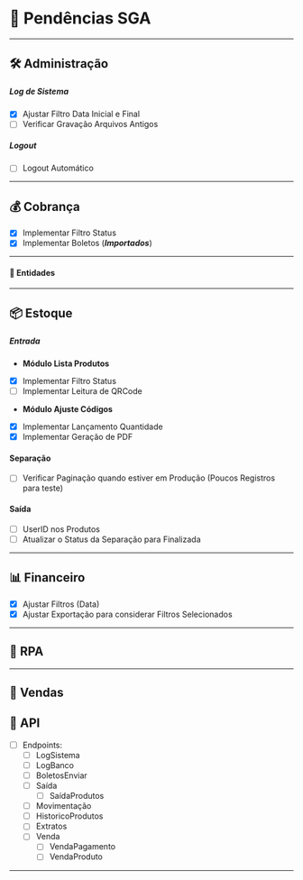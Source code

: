 # 📝 Pendências SGA

---

## 🛠️ **Administração**

##### Log de Sistema

- [X] Ajustar Filtro Data Inicial e Final
- [ ] Verificar Gravação Arquivos Antigos

##### Logout

- [ ] Logout Automático

---

## 💰 **Cobrança**

- [X] Implementar Filtro Status
- [X] Implementar Boletos (***Importados***)

---

#### 🧾 **Entidades**

---

## 📦 **Estoque**

##### Entrada

- **Módulo Lista Produtos**

- [X] Implementar Filtro Status
- [ ] Implementar Leitura de QRCode

- **Módulo Ajuste Códigos**

- [X] Implementar Lançamento Quantidade
- [X] Implementar Geração de PDF

#### Separação

- [ ] Verificar Paginação quando estiver em Produção (Poucos Registros para teste)

#### Saída

- [ ] UserID nos Produtos
- [ ] Atualizar o Status da Separação para Finalizada

---

## 📊 **Financeiro**

- [X] Ajustar Filtros (Data)
- [X] Ajustar Exportação para considerar Filtros Selecionados

---

## 🤖 **RPA**

---

## 🛒 **Vendas**

## 🔗 **API**

- [ ] Endpoints:
  - [ ] LogSistema
  - [ ] LogBanco
  - [ ] BoletosEnviar
  - [ ] Saída
    - [ ] SaídaProdutos
  - [ ] Movimentação
  - [ ] HistoricoProdutos
  - [ ] Extratos
  - [ ] Venda
    - [ ] VendaPagamento
    - [ ] VendaProduto

---
